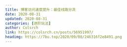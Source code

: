 ```yaml
---
title: 博客访问速度提升：最佳线路分流
date: 2020-08-31
updated: 2020-08-31
categories: [进阶玩法]
author: Colsrch
link: https://colsrch.cn/posts/56951997/
headimg: https://7bu.top/2020/09/08/246316f2e8491.png
---
```

